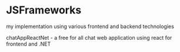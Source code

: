 # JSFrameworks
my  implementation using various frontend and backend technologies


chatAppReactNet - a free for all chat web application using react for frontend and .NET 
